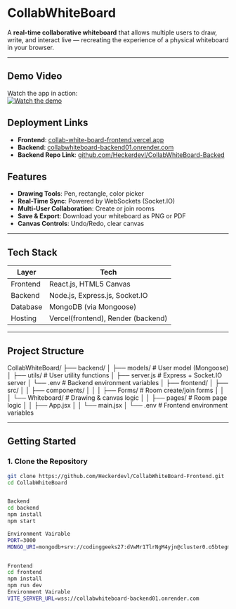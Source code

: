 # CollabWhiteBoard

A **real-time collaborative whiteboard** that allows multiple users to draw, write, and interact live — recreating the experience of a physical whiteboard in your browser.

---
##  Demo Video

Watch the app in action:  
[![Watch the demo](https://img.youtube.com/vi/D-nu_yf8fTM/hqdefault.jpg)](https://youtu.be/D-nu_yf8fTM)

## Deployment Links

- **Frontend**: [collab-white-board-frontend.vercel.app](https://collab-white-board-frontend.vercel.app)
- **Backend**: [collabwhiteboard-backend01.onrender.com](https://collabwhiteboard-backend01.onrender.com)
- **Backend Repo Link**: [github.com/Heckerdevl/CollabWhiteBoard-Backed](https://github.com/Heckerdevl/CollabWhiteBoard-Backed)

##  Features

- **Drawing Tools**: Pen, rectangle, color picker
- **Real-Time Sync**: Powered by WebSockets (Socket.IO)
- **Multi-User Collaboration**: Create or join rooms 
- **Save & Export**: Download your whiteboard as PNG or PDF
- **Canvas Controls**: Undo/Redo, clear canvas

---

##  Tech Stack

| Layer     | Tech                                      |
|-----------|-------------------------------------------|
| Frontend  | React.js, HTML5 Canvas        |
| Backend   | Node.js, Express.js, Socket.IO             |
| Database  | MongoDB (via Mongoose)                     |
| Hosting   | Vercel(frontend), Render (backend) |

---

##  Project Structure

CollabWhiteBoard/
├── backend/
│ ├── models/ # User model (Mongoose)
│ ├── utils/ # User utility functions
│ ├── server.js # Express + Socket.IO server
│ └── .env # Backend environment variables
│
├── frontend/
│ ├── src/
│ │ ├── components/
│ │ │ ├── Forms/ # Room create/join forms
│ │ │ └── Whiteboard/ # Drawing & canvas logic
│ │ ├── pages/ # Room page logic
│ │ ├── App.jsx
│ │ └── main.jsx
│ └── .env # Frontend environment variables


---

##  Getting Started

### 1. Clone the Repository

```bash
git clone https://github.com/Heckerdevl/CollabWhiteBoard-Frontend.git
cd CollabWhiteBoard


Backend
cd backend
npm install
npm start

Environment Vairable
PORT=3000
MONGO_URI=mongodb+srv://codinggeeks27:dVwMr1TlrNgM4yjn@cluster0.o5btegm.mongodb.net/CollabWhiteBoard


Frontend
cd frontend
npm install
npm run dev  
Environment Vairable
VITE_SERVER_URL=wss://collabwhiteboard-backend01.onrender.com





